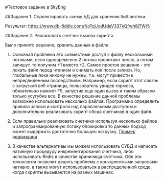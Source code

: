 #Тестовое задание в SkyEng


##Задание 1. Спроектировать схему БД для хранения библиотеки.

Результат: https://www.db-fiddle.com/f/oTqUodUdaV337kQfwh8jTW/5 

##Задание 2. Реализовать счетчик вызова скрипта.

 Было принято решение, хранить данные в файле.

1. Основная проблема это совместный доступ к файлу несколькими потоками, если одновременно 2 потока прочитают число, а потом запишут, то получим +1 вместо +2. Самое простое решение - это локать файл перед чтением и снимать лок после записи. Но, глобальные локи никому не нужны, т.к. могут привести к непредвиденным последствиям. Например, если скрипт этот связан с загрузкой веб страницы, пользователь увидев тормоза, обязательно нажмет F5, запустив еще один вызов и таким образом только усугубив все. В качестве решение данной проблемы возможно использовать несколько файлов. Программно определить правила записи и контроля над параллельным доступом и дополнительно реализовать скрипт сбора счетчиков в один файл.

2. Если правильно реализовать счетчики используя несколько файлов и запрограммированную логику блокировки то данных подход может выдержать достаточно большую нагрузку. [Пример реализации](./task2)

3. В качестве альтернативы мы можем использовать СУБД и написать нативную процедуру инкрементирования счетчика, либо использовать Redis в качестве хранилища счетчика. Обе эти технологии позволят решить проблему с конкурентными запросами нативно, а также могут использоваться в распределенной среде, когда скрипты вызываются на разных машинах.
